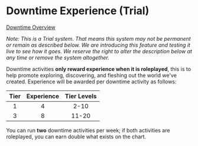  # Downtime Experience (Trial)
[Downtime Overview](13.01%20Downtime%20Overview.md)

*Note: This is a Trial system. That means this system may not be permanent or remain as described below. We are introducing this feature and testing it live to see how it goes. We reserve the right to alter the description below at any time or remove the system altogether.*

Downtime activities **only reward experience when it is roleplayed**, this is to help promote exploring, discovering, and fleshing out the world we've created. Experience will be awarded per downtime activity as follows:

Tier | Experience | Tier Levels
:--: | :--: | :--:
1 | 4 | 2-10
3 | 8 | 11-20

You can run **two** downtime activities per week; if both activities are roleplayed, you can earn double what exists on the chart.
